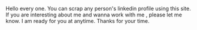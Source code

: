 Hello every one.
You can scrap any person's linkedin profile using this site.
If you are interesting about me and wanna work with me , please let me know.
I am ready for you at anytime.
Thanks for your time.
